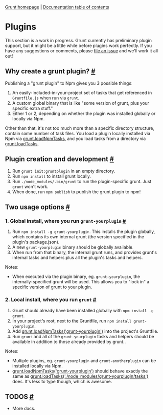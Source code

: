 [Grunt homepage](http://gruntjs.com/) | [Documentation table of contents](toc.md)

# Plugins

This section is a work in progress. Grunt currently has preliminary plugin support, but it might be a little while before plugins work perfectly. If you have any suggestions or comments, please [file an issue](/cowboy/grunt/issues) and we'll work it all out!

## Why create a grunt plugin? <a name="why-create-a-grunt-plugin" href="#why-create-a-grunt-plugin" title="Link to this section">#</a>

Publishing a "grunt plugin" to Npm gives you 3 possible things:

1. An easily-included-in-your-project set of tasks that get referenced in `Gruntfile.js` when run via `grunt`.
2. A custom global binary that is like "some version of grunt, plus your specific extra stuff."
3. Either 1 or 2, depending on whether the plugin was installed globally or locally via Npm.

Other than that, it's not too much more than a specific directory structure, contain some number of task files. You load a plugin locally installed via Npm via [grunt.loadNpmTasks](api.md), and you load tasks from a directory via [grunt.loadTasks](api.md).

## Plugin creation and development <a name="plugin-creation-and-development" href="#plugin-creation-and-development" title="Link to this section">#</a>

1. Run `grunt init:gruntplugin` in an empty directory.
2. Run `npm install` to install grunt locally.
3. Run `./node_modules/.bin/grunt` to run the plugin-specific grunt. Just `grunt` won't work.
4. When done, run `npm publish` to publish the grunt plugin to npm!

## Two usage options <a name="two-usage-options" href="#two-usage-options" title="Link to this section">#</a>

### 1. Global install, where you run `grunt-yourplugin` <a name="1-global-install-where-you-run-grunt-yourplugin" href="#1-global-install-where-you-run-grunt-yourplugin" title="Link to this section">#</a>

1. Run `npm install -g grunt-yourplugin`. This installs the plugin globally, which contains its own internal grunt (the version specified in the plugin's package.json).
2. A new `grunt-yourplugin` binary should be globally available.
3. When run from that binary, the internal grunt runs, and provides grunt's internal tasks and helpers plus all the plugin's tasks and helpers.

Notes:

* When executed via the plugin binary, eg. `grunt-yourplugin`, the internally-specified grunt will be used. This allows you to "lock in" a specific version of grunt to your plugin.

### 2. Local install, where you run `grunt` <a name="2-local-install-where-you-run-grunt" href="#2-local-install-where-you-run-grunt" title="Link to this section">#</a>

1. Grunt should already have been installed globally with `npm install -g grunt`.
2. In your project's root, next to the Gruntfile, run `npm install grunt-yourplugin`.
3. Add [grunt.loadNpmTasks('grunt-yourplugin')](api.md) into the project's Gruntfile.
2. Run `grunt` and all of the `grunt-yourplugin` tasks and helpers should be available in addition to those already provided by grunt..

Notes:

* Multiple plugins, eg. `grunt-yourplugin` and `grunt-anotherplugin` can be installed locally via Npm.
* [grunt.loadNpmTasks('grunt-yourplugin')](api.md) should behave exactly the same as [grunt.loadTasks('./node_modules/grunt-yourplugin/tasks')](api.md) does. It's less to type though, which is awesome.

## TODOS <a name="todos" href="#todos" title="Link to this section">#</a>

* More docs.
